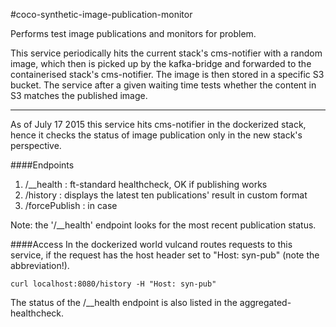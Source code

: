 #coco-synthetic-image-publication-monitor

Performs test image publications and monitors for problem.

This service periodically hits the current stack's cms-notifier with a random image, which then is picked up by the kafka-bridge and forwarded to the containerised stack's cms-notifier. The image is then stored in a specific S3 bucket. The service after a given waiting time tests whether the content in S3 matches the published image.

---

As of July 17 2015 this service hits cms-notifier in the dockerized stack, hence it checks the status of image publication only in the new stack's perspective.

####Endpoints
1. /__health : ft-standard healthcheck, OK if publishing works
2. /history : displays the latest ten publications' result in custom format
3. /forcePublish : in case

Note: the '/__health' endpoint looks for the most recent publication status.

####Access
In the dockerized world vulcand routes requests to this service, if the request has the host header set to "Host: syn-pub" (note the abbreviation!).

`curl localhost:8080/history -H "Host: syn-pub"`

The status of the /__health endpoint is also listed in the aggregated-healthcheck.

